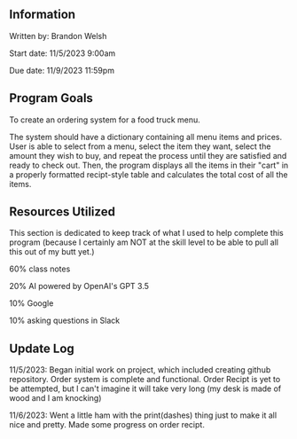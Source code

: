 ## Information
Written by: Brandon Welsh

Start date: 11/5/2023 9:00am

Due date: 11/9/2023 11:59pm

## Program Goals
To create an ordering system for a food truck menu.

The system should have a dictionary containing all menu items and prices.
User is able to select from a menu, select the item they want, select the amount they wish to buy, and repeat the process until they are satisfied and ready to check out. Then, the program displays all the items in their "cart" in a properly formatted recipt-style table and calculates the total cost of all the items.

## Resources Utilized
This section is dedicated to keep track of what I used to help complete this program (because I certainly am NOT at the skill level to be able to pull all this out of my butt yet.)

60% class notes

20% AI powered by OpenAI's GPT 3.5

10% Google

10% asking questions in Slack

## Update Log
11/5/2023: Began initial work on project, which included creating github repository. Order system is complete and functional. Order Recipt is yet to be attempted, but I can't imagine it will take very long (my desk is made of wood and I am knocking)

11/6/2023: Went a little ham with the print(dashes) thing just to make it all nice and pretty. Made some progress on order recipt.

